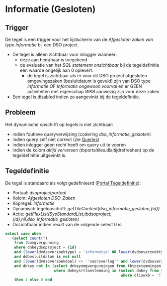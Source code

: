 # Informatie (Gesloten)

## Trigger

De tegel is een trigger voor het lijstscherm van de *Afgesloten zaken van type Informatie* bij een DSO project.

  * De tegel is alleen zichtbaar voor inlogger wanneer: 
    * deze aan hem/haar is toegekend 
    * de evaluatie van het *SQL statement onzichtbaar* bij de tegeldefinitie een waarde ongelijk aan 0 oplevert:
      * de tegel is zichtbaar als er voor dit DSO project afgesloten omgevingszaken (besluitdatum is gevuld) zijn van DSO type *Informatie* OF *Informatie ongewoon voorval* en er GEEN activiteiten met eigenschap *WKB* aanwezig zijn voor deze zaken
  * Een tegel is disabled indien zo aangevinkt bij de tegeldefinitie.

## Probleem

Het dynamische opschrift op tegels is niet zichtbaar:

  * indien foutieve queryverwijzing (codering *dso_informatie_gesloten*) 
  * indien query zelf niet correct (zie [Queries](/docs/instellen_inrichten/queries.md))
  * indien inlogger geen recht heeft om query uit te voeren 
  * indien de kolom *altijd verversen* (tbportaltiles.dlaltijdrefreshen) op de tegeldefinitie uitgevinkt is.

## Tegeldefinitie

De tegel is standaard als volgt gedefinieerd ([Portal Tegeldefinitie](/docs/instellen_inrichten/portaldefinitie/portal_tegel.md)):

  *  Portaal: *dsoprojectportaal*
  *  Kolom: *Afgesloten DSO-Zaken* 
  *  Kopregel: *Informatie*
  *  Dynamisch tegelopschrift: *getTileContent(dso_informatie_gesloten,{id})*
  *  Actie: *getFlexList(SysStandardList,tbdsoproject,{id},nil,dso_informatie_gesloten)*
  *  Onzichtbaar indien result van de volgende select 0 is:

```sql
select case when 
   (select count(*) 
    from tbomgvergunning 
    where dnkeydsoproject = {id} 
    and (lower(dvdsoverzoektype) = 'informatie' OR lower(dvdsoverzoektype) = 'informatie ongewoon voorval') 
    and ddbesluitdatum is not null 
    and (lower(dvdsoverzoekdoel) <> ''vooroverleg'' and lower(dvdsoverzoekdoel) <> ''conceptverzoek'') 
    and dnkey not in (select dnkeyomgvergunningen from tbtoestemmingen 
                      where dnkeysrttoestemming in (select dnkey from tbsrttoestemming 
                                                    where dliswkb = 'T'))) >= 1 
    then 1 else 0 end
```

